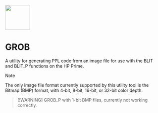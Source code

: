 <img src="../../../Insoft-UK/blob/main/assets/logo.svg" width="80" height="80" />

# GROB
A utility for generating PPL code from an image file for use with the BLIT and BLIT_P functions on the HP Prime.

> [!NOTE]
The only image file format currently supported by this utility tool is the Bitmap (BMP) format, with 4-bit, 8-bit, 16-bit, or 32-bit color depth.
>
> [!WARNING]
> GROB_P with 1-bit BMP files, currently not working correctly.
